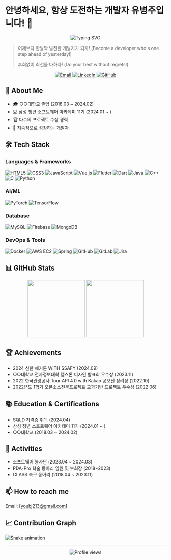 
# 안녕하세요, 항상 도전하는 개발자 유병주입니다! 👋

<div align="center">
  <img src="https://readme-typing-svg.herokuapp.com?font=Fira+Code&pause=1000&color=2C90F7&center=true&vCenter=true&width=435&lines=Backend+Developer;AI+%26+Machine+Learning+Enthusiast;Always+learning+new+things" alt="Typing SVG" />
</div>

> 어제보다 한발짝 발전한 개발자가 되자! (Become a developer who's one step ahead of yesterday!)
> 
> 후회없이 최선을 다하자! (Do your best without regrets!)

<p align="center">
  <a href="mailto:your.email@example.com">
    <img src="https://img.shields.io/badge/-Email-red?style=flat-square&logo=gmail&logoColor=white" alt="Email" />
  </a>
  <a href="https://www.linkedin.com/in/your-linkedin/">
    <img src="https://img.shields.io/badge/-LinkedIn-0077B5?style=flat-square&logo=linkedin&logoColor=white" alt="LinkedIn" />
  </a>
  <a href="https://github.com/YooByeongJu">
    <img src="https://img.shields.io/badge/-GitHub-181717?style=flat-square&logo=github" alt="GitHub" />
  </a>
</p>

## 🚀 About Me
- 🎓 ○○대학교 졸업 (2018.03 ~ 2024.02)
- 💻 삼성 청년 소프트웨어 아카데미 11기 (2024.01 ~ )
- 🏆 다수의 프로젝트 수상 경력
- 🌱 지속적으로 성장하는 개발자

## 🛠️ Tech Stack

### Languages & Frameworks
![HTML5](https://img.shields.io/badge/-HTML5-E34F26?style=flat-square&logo=html5&logoColor=white)
![CSS3](https://img.shields.io/badge/-CSS3-1572B6?style=flat-square&logo=css3)
![JavaScript](https://img.shields.io/badge/-JavaScript-F7DF1E?style=flat-square&logo=javascript&logoColor=black)
![Vue.js](https://img.shields.io/badge/-Vue.js-4FC08D?style=flat-square&logo=vue.js&logoColor=white)
![Flutter](https://img.shields.io/badge/-Flutter-02569B?style=flat-square&logo=flutter)
![Dart](https://img.shields.io/badge/-Dart-0175C2?style=flat-square&logo=dart)
![Java](https://img.shields.io/badge/-Java-007396?style=flat-square&logo=java)
![C++](https://img.shields.io/badge/-C++-00599C?style=flat-square&logo=c%2B%2B)
![C](https://img.shields.io/badge/-C-A8B9CC?style=flat-square&logo=c&logoColor=white)
![Python](https://img.shields.io/badge/-Python-3776AB?style=flat-square&logo=python&logoColor=white)

### AI/ML
![PyTorch](https://img.shields.io/badge/-PyTorch-EE4C2C?style=flat-square&logo=pytorch&logoColor=white)
![TensorFlow](https://img.shields.io/badge/-TensorFlow-FF6F00?style=flat-square&logo=tensorflow&logoColor=white)

### Database
![MySQL](https://img.shields.io/badge/-MySQL-4479A1?style=flat-square&logo=mysql&logoColor=white)
![Firebase](https://img.shields.io/badge/-Firebase-FFCA28?style=flat-square&logo=firebase&logoColor=black)
![MongoDB](https://img.shields.io/badge/-MongoDB-47A248?style=flat-square&logo=mongodb&logoColor=white)

### DevOps & Tools
![Docker](https://img.shields.io/badge/-Docker-2496ED?style=flat-square&logo=docker&logoColor=white)
![AWS EC2](https://img.shields.io/badge/-AWS%20EC2-232F3E?style=flat-square&logo=amazon-aws)
![Spring](https://img.shields.io/badge/-Spring-6DB33F?style=flat-square&logo=spring&logoColor=white)
![GitHub](https://img.shields.io/badge/-GitHub-181717?style=flat-square&logo=github)
![GitLab](https://img.shields.io/badge/-GitLab-FCA121?style=flat-square&logo=gitlab)
![Jira](https://img.shields.io/badge/-Jira-0052CC?style=flat-square&logo=jira)

## 📊 GitHub Stats

<div align="center">
  <img height="180em" src="https://github-readme-stats.vercel.app/api?username=youbj&show_icons=true&theme=radical&include_all_commits=true&count_private=true"/>
  <img height="180em" src="https://github-readme-stats.vercel.app/api/top-langs/?username=youbj&layout=compact&langs_count=7&theme=radical"/>
</div>

## 🏆 Achievements
- 2024 신한 해커톤 WITH SSAFY (2024.09)
- ○○대학교 전자정보대학 캡스톤 디자인 발표회 우수상 (2023.11)
- 2022 한국관광공사 Tour API 4.0 with Kakao 공모전 장려상 (2022.10)
- 2022년도 1학기 오픈소스전문프로젝트 교과기반 프로젝트 우수상 (2022.06)

## 📚 Education & Certifications
- SQLD 자격증 취득 (2024.04)
- 삼성 청년 소프트웨어 아카데미 11기 (2024.01 ~ )
- ○○대학교 (2018.03 ~ 2024.02)

## 🌟 Activities
- 소프트웨어 봉사단 (2023.04 ~ 2024.03)
- PDA-Pro 학술 동아리 임원 및 부회장 (2018~2023)
- CLASS 축구 동아리 (2018.04 ~ 2023.11)

## 📫 How to reach me

Email: [youbj213@gmail.com]

## 📈 Contribution Graph

![Snake animation](https://github.com/YooByeongJu/YooByeongJu/blob/output/github-contribution-grid-snake.svg)

---

<p align="center">
  <img src="https://komarev.com/ghpvc/?username=YooByeongJu&label=Profile%20views&color=0e75b6&style=flat" alt="Profile views" />
</p>

